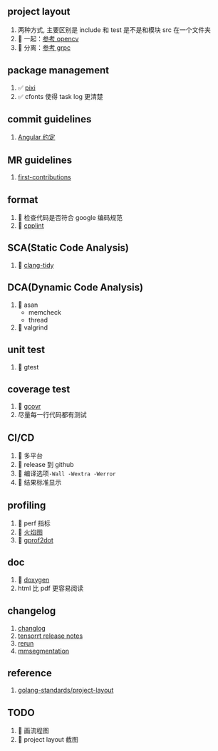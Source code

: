 ## project layout

1. 两种方式, 主要区别是 include 和 test 是不是和模块 src 在一个文件夹
1. 🔲 一起：[参考 opencv](https://github.com/opencv/opencv)
1. 🔲 分离：[参考 grpc](https://github.com/grpc/grpc)

## package management

1. ✅ [pixi](https://github.com/prefix-dev/pixi)
1. ✅ cfonts 使得 task log 更清楚

## commit guidelines

1. [Angular 约定](https://github.com/angular/angular/blob/22b96b9/CONTRIBUTING.md#-commit-message-guidelines)

## MR guidelines

1. [first-contributions](https://github.com/firstcontributions/first-contributions)

## format

1. 🔲 检查代码是否符合 google 编码规范
1. 🔲 [cpplint](https://github.com/cpplint/cpplint)

## SCA(Static Code Analysis)

1. 🔲 [clang-tidy](https://clang.llvm.org/extra/clang-tidy/)

## DCA(Dynamic Code Analysis)

1. 🔲 asan
   - memcheck
   - thread
1. 🔲 valgrind

## unit test

1. 🔲 gtest

## coverage test

1. 🔲 [gcovr](https://github.com/gcovr/gcovr)
1. 尽量每一行代码都有测试

## CI/CD

1. 🔲 多平台
1. 🔲 release 到 github
1. 🔲 编译选项`-Wall -Wextra -Werror`
1. 🔲 结果标准显示

## profiling

1. 🔲 perf 指标
1. 🔲 [火焰图](https://github.com/brendangregg/FlameGraph)
1. 🔲 [gprof2dot](https://github.com/jrfonseca/gprof2dot)

## doc

1. 🔲 [doxygen](https://www.doxygen.nl/)
1. html 比 pdf 更容易阅读

## changelog

1. [changlog](https://keepachangelog.com/zh-CN/1.0.0/)
1. [tensorrt release notes](https://docs.nvidia.com/deeplearning/tensorrt/release-notes/index.html)
1. [rerun](https://github.com/rerun-io/rerun/releases)
1. [mmsegmentation](https://github.com/open-mmlab/mmsegmentation/blob/master/docs/en/changelog.md)

## reference

1. [golang-standards/project-layout](https://github.com/golang-standards/project-layout)

## TODO

1. 🔲 画流程图
1. 🔲 project layout 截图
